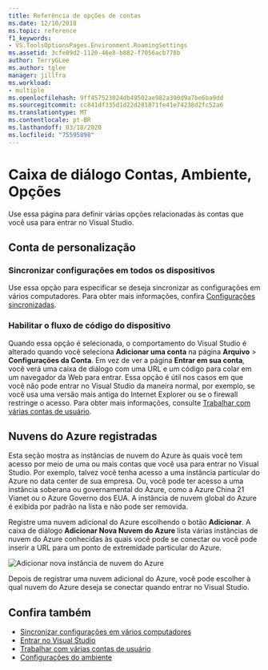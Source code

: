 ```yaml
---
title: Referência de opções de contas
ms.date: 12/10/2018
ms.topic: reference
f1_keywords:
- VS.ToolsOptionsPages.Environment.RoamingSettings
ms.assetid: 3cfe09d2-1120-46e8-b882-f7056acb778b
author: TerryGLee
ms.author: tglee
manager: jillfra
ms.workload:
- multiple
ms.openlocfilehash: 9ff457523024db49502ae982a390d9a7be6ba9dd
ms.sourcegitcommit: cc841df335d1d22d281871fe41e74238d2fc52a6
ms.translationtype: MT
ms.contentlocale: pt-BR
ms.lasthandoff: 03/18/2020
ms.locfileid: "75595898"
---
```

# <a name="accounts-environment-options-dialog-box"></a>Caixa de diálogo Contas, Ambiente, Opções

Use essa página para definir várias opções relacionadas às contas que você usa para entrar no Visual Studio.

## <a name="personalization-account"></a>Conta de personalização

### <a name="synchronize-settings-across-devices"></a>Sincronizar configurações em todos os dispositivos

Use essa opção para especificar se deseja sincronizar as configurações em vários computadores. Para obter mais informações, confira [Configurações sincronizadas](../../ide/synchronized-settings-in-visual-studio.md).

### <a name="enable-device-code-flow"></a>Habilitar o fluxo de código do dispositivo

Quando essa opção é selecionada, o comportamento do Visual Studio é alterado quando você seleciona **Adicionar uma conta** na página **Arquivo** > **Configurações da Conta**. Em vez de ver a página **Entrar em sua conta**, você verá uma caixa de diálogo com uma URL e um código para colar em um navegador da Web para entrar. Essa opção é útil nos casos em que você não pode entrar no Visual Studio da maneira normal, por exemplo, se você usa uma versão mais antiga do Internet Explorer ou se o firewall restringe o acesso. Para obter mais informações, consulte [Trabalhar com várias contas de usuário](../work-with-multiple-user-accounts.md#add-an-account-using-device-code-flow).

## <a name="registered-azure-clouds"></a>Nuvens do Azure registradas

Esta seção mostra as instâncias de nuvem do Azure às quais você tem acesso por meio de uma ou mais contas que você usa para entrar no Visual Studio. Por exemplo, talvez você tenha acesso a uma instância particular do Azure no data center de sua empresa. Ou, você pode ter acesso a uma instância soberana ou governamental do Azure, como a Azure China 21 Vianet ou o Azure Governo dos EUA. A instância de nuvem global do Azure é exibida por padrão na lista e não pode ser removida.

Registre uma nuvem adicional do Azure escolhendo o botão **Adicionar**. A caixa de diálogo **Adicionar Nova Nuvem do Azure** lista várias instâncias de nuvem do Azure conhecidas às quais você pode se conectar ou você pode inserir a URL para um ponto de extremidade particular do Azure.

![Adicionar nova instância de nuvem do Azure](media/add-new-azure-cloud.png)

Depois de registrar uma nuvem adicional do Azure, você pode escolher à qual nuvem do Azure deseja se conectar quando entrar no Visual Studio.

## <a name="see-also"></a>Confira também

- [Sincronizar configurações em vários computadores](../synchronized-settings-in-visual-studio.md)
- [Entrar no Visual Studio](../signing-in-to-visual-studio.md)
- [Trabalhar com várias contas de usuário](../work-with-multiple-user-accounts.md)
- [Configurações do ambiente](../environment-settings.md)
